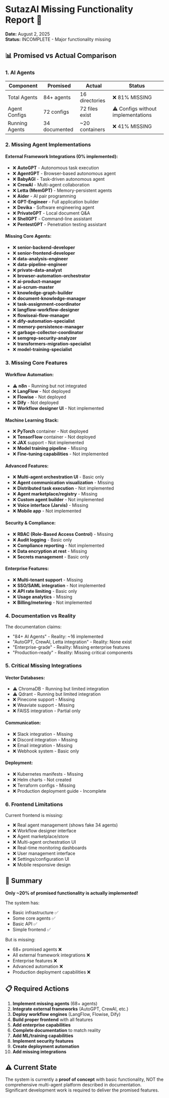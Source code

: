 # SutazAI Missing Functionality Report 🚨

**Date:** August 2, 2025  
**Status:** INCOMPLETE - Major functionality missing

## 📊 Promised vs Actual Comparison

### 1. AI Agents
| Component | Promised | Actual | Status |
|-----------|----------|--------|--------|
| Total Agents | 84+ agents | 16 directories | ❌ 81% MISSING |
| Agent Configs | 72 configs | 72 files exist | ⚠️ Configs without implementations |
| Running Agents | 34 documented | ~20 containers | ❌ 41% MISSING |

### 2. Missing Agent Implementations

#### External Framework Integrations (0% implemented):
- ❌ **AutoGPT** - Autonomous task execution
- ❌ **AgentGPT** - Browser-based autonomous agent  
- ❌ **BabyAGI** - Task-driven autonomous agent
- ❌ **CrewAI** - Multi-agent collaboration
- ❌ **Letta (MemGPT)** - Memory-persistent agents
- ❌ **Aider** - AI pair programming
- ❌ **GPT-Engineer** - Full application builder
- ❌ **Devika** - Software engineering agent
- ❌ **PrivateGPT** - Local document Q&A
- ❌ **ShellGPT** - Command-line assistant
- ❌ **PentestGPT** - Penetration testing assistant

#### Missing Core Agents:
- ❌ **senior-backend-developer**
- ❌ **senior-frontend-developer** 
- ❌ **data-analysis-engineer**
- ❌ **data-pipeline-engineer**
- ❌ **private-data-analyst**
- ❌ **browser-automation-orchestrator**
- ❌ **ai-product-manager**
- ❌ **ai-scrum-master**
- ❌ **knowledge-graph-builder**
- ❌ **document-knowledge-manager**
- ❌ **task-assignment-coordinator**
- ❌ **langflow-workflow-designer**
- ❌ **flowiseai-flow-manager**
- ❌ **dify-automation-specialist**
- ❌ **memory-persistence-manager**
- ❌ **garbage-collector-coordinator**
- ❌ **semgrep-security-analyzer**
- ❌ **transformers-migration-specialist**
- ❌ **model-training-specialist**

### 3. Missing Core Features

#### Workflow Automation:
- ⚠️ **n8n** - Running but not integrated
- ❌ **LangFlow** - Not deployed
- ❌ **Flowise** - Not deployed  
- ❌ **Dify** - Not deployed
- ❌ **Workflow designer UI** - Not implemented

#### Machine Learning Stack:
- ❌ **PyTorch** container - Not deployed
- ❌ **TensorFlow** container - Not deployed
- ❌ **JAX** support - Not implemented
- ❌ **Model training pipeline** - Missing
- ❌ **Fine-tuning capabilities** - Not implemented

#### Advanced Features:
- ❌ **Multi-agent orchestration UI** - Basic only
- ❌ **Agent communication visualization** - Missing
- ❌ **Distributed task execution** - Not implemented
- ❌ **Agent marketplace/registry** - Missing
- ❌ **Custom agent builder** - Not implemented
- ❌ **Voice interface (Jarvis)** - Missing
- ❌ **Mobile app** - Not implemented

#### Security & Compliance:
- ❌ **RBAC (Role-Based Access Control)** - Missing
- ❌ **Audit logging** - Basic only
- ❌ **Compliance reporting** - Not implemented
- ❌ **Data encryption at rest** - Missing
- ❌ **Secrets management** - Basic only

#### Enterprise Features:
- ❌ **Multi-tenant support** - Missing
- ❌ **SSO/SAML integration** - Not implemented
- ❌ **API rate limiting** - Basic only
- ❌ **Usage analytics** - Missing
- ❌ **Billing/metering** - Not implemented

### 4. Documentation vs Reality

The documentation claims:
- "84+ AI Agents" - Reality: ~16 implemented
- "AutoGPT, CrewAI, Letta integration" - Reality: None exist
- "Enterprise-grade" - Reality: Missing enterprise features
- "Production-ready" - Reality: Missing critical components

### 5. Critical Missing Integrations

#### Vector Databases:
- ⚠️ ChromaDB - Running but limited integration
- ⚠️ Qdrant - Running but limited integration  
- ❌ Pinecone support - Missing
- ❌ Weaviate support - Missing
- ❌ FAISS integration - Partial only

#### Communication:
- ❌ Slack integration - Missing
- ❌ Discord integration - Missing
- ❌ Email integration - Missing
- ❌ Webhook system - Basic only

#### Deployment:
- ❌ Kubernetes manifests - Missing
- ❌ Helm charts - Not created
- ❌ Terraform configs - Missing
- ❌ Production deployment guide - Incomplete

### 6. Frontend Limitations

Current frontend is missing:
- ❌ Real agent management (shows fake 34 agents)
- ❌ Workflow designer interface
- ❌ Agent marketplace/store
- ❌ Multi-agent orchestration UI
- ❌ Real-time monitoring dashboards
- ❌ User management interface
- ❌ Settings/configuration UI
- ❌ Mobile responsive design

## 🚨 Summary

**Only ~20% of promised functionality is actually implemented!**

The system has:
- Basic infrastructure ✅
- Some core agents ✅  
- Basic API ✅
- Simple frontend ✅

But is missing:
- 68+ promised agents ❌
- All external framework integrations ❌
- Enterprise features ❌
- Advanced automation ❌
- Production deployment capabilities ❌

## 📋 Required Actions

1. **Implement missing agents** (68+ agents)
2. **Integrate external frameworks** (AutoGPT, CrewAI, etc.)
3. **Deploy workflow engines** (LangFlow, Flowise, Dify)
4. **Build proper frontend** with all features
5. **Add enterprise capabilities**
6. **Complete documentation** to match reality
7. **Add ML/training capabilities**
8. **Implement security features**
9. **Create deployment automation**
10. **Add missing integrations**

## ⚠️ Current State

The system is currently a **proof of concept** with basic functionality, NOT the comprehensive multi-agent platform described in documentation. Significant development work is required to deliver the promised features.